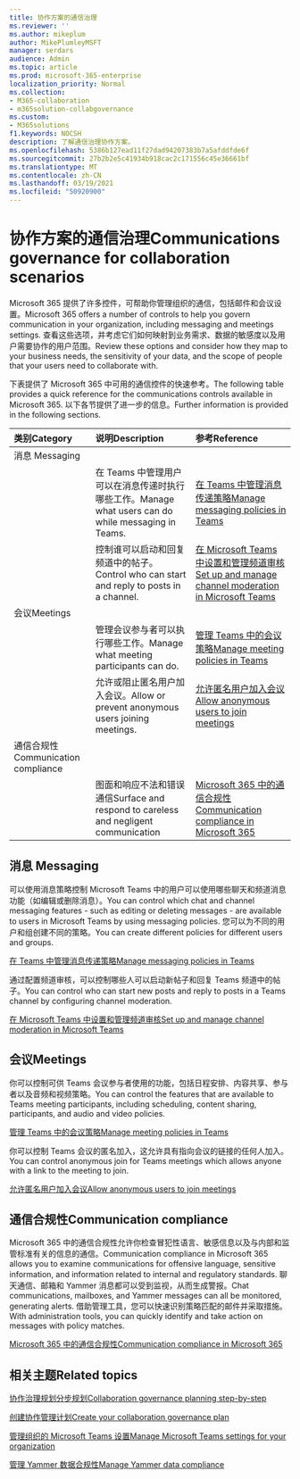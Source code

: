 ```yaml
---
title: 协作方案的通信治理
ms.reviewer: ''
ms.author: mikeplum
author: MikePlumleyMSFT
manager: serdars
audience: Admin
ms.topic: article
ms.prod: microsoft-365-enterprise
localization_priority: Normal
ms.collection:
- M365-collaboration
- m365solution-collabgovernance
ms.custom:
- M365solutions
f1.keywords: NOCSH
description: 了解通信治理协作方案。
ms.openlocfilehash: 5386b127ead11f27dad94207383b7a5afddfde6f
ms.sourcegitcommit: 27b2b2e5c41934b918cac2c171556c45e36661bf
ms.translationtype: MT
ms.contentlocale: zh-CN
ms.lasthandoff: 03/19/2021
ms.locfileid: "50920900"
---
```

# <a name="communications-governance-for-collaboration-scenarios"></a><span data-ttu-id="06429-103">协作方案的通信治理</span><span class="sxs-lookup"><span data-stu-id="06429-103">Communications governance for collaboration scenarios</span></span>

<span data-ttu-id="06429-104">Microsoft 365 提供了许多控件，可帮助你管理组织的通信，包括邮件和会议设置。</span><span class="sxs-lookup"><span data-stu-id="06429-104">Microsoft 365 offers a number of controls to help you govern communication in your organization, including messaging and meetings settings.</span></span> <span data-ttu-id="06429-105">查看这些选项，并考虑它们如何映射到业务需求、数据的敏感度以及用户需要协作的用户范围。</span><span class="sxs-lookup"><span data-stu-id="06429-105">Review these options and consider how they map to your business needs, the sensitivity of your data, and the scope of people that your users need to collaborate with.</span></span>

<span data-ttu-id="06429-106">下表提供了 Microsoft 365 中可用的通信控件的快速参考。</span><span class="sxs-lookup"><span data-stu-id="06429-106">The following table provides a quick reference for the communications controls available in Microsoft 365.</span></span> <span data-ttu-id="06429-107">以下各节提供了进一步的信息。</span><span class="sxs-lookup"><span data-stu-id="06429-107">Further information is provided in the following sections.</span></span>

|<span data-ttu-id="06429-108">类别</span><span class="sxs-lookup"><span data-stu-id="06429-108">Category</span></span>|<span data-ttu-id="06429-109">说明</span><span class="sxs-lookup"><span data-stu-id="06429-109">Description</span></span>|<span data-ttu-id="06429-110">参考</span><span class="sxs-lookup"><span data-stu-id="06429-110">Reference</span></span>|
|:-------|:----------|:--------|
|<span data-ttu-id="06429-111">消息 </span><span class="sxs-lookup"><span data-stu-id="06429-111">Messaging</span></span>|||
||<span data-ttu-id="06429-112">在 Teams 中管理用户可以在消息传递时执行哪些工作。</span><span class="sxs-lookup"><span data-stu-id="06429-112">Manage what users can do while messaging in Teams.</span></span>|[<span data-ttu-id="06429-113">在 Teams 中管理消息传递策略</span><span class="sxs-lookup"><span data-stu-id="06429-113">Manage messaging policies in Teams</span></span>](/microsoftteams/messaging-policies-in-teams)|
||<span data-ttu-id="06429-114">控制谁可以启动和回复频道中的帖子。</span><span class="sxs-lookup"><span data-stu-id="06429-114">Control who can start and reply to posts in a channel.</span></span>|[<span data-ttu-id="06429-115">在 Microsoft Teams 中设置和管理频道审核</span><span class="sxs-lookup"><span data-stu-id="06429-115">Set up and manage channel moderation in Microsoft Teams</span></span>](/microsoftteams/manage-channel-moderation-in-teams)|
|<span data-ttu-id="06429-116">会议</span><span class="sxs-lookup"><span data-stu-id="06429-116">Meetings</span></span>|||
||<span data-ttu-id="06429-117">管理会议参与者可以执行哪些工作。</span><span class="sxs-lookup"><span data-stu-id="06429-117">Manage what meeting participants can do.</span></span>|[<span data-ttu-id="06429-118">管理 Teams 中的会议策略</span><span class="sxs-lookup"><span data-stu-id="06429-118">Manage meeting policies in Teams</span></span>](/microsoftteams/meeting-policies-in-teams)|
||<span data-ttu-id="06429-119">允许或阻止匿名用户加入会议。</span><span class="sxs-lookup"><span data-stu-id="06429-119">Allow or prevent anonymous users joining meetings.</span></span>|[<span data-ttu-id="06429-120">允许匿名用户加入会议</span><span class="sxs-lookup"><span data-stu-id="06429-120">Allow anonymous users to join meetings</span></span>](/microsoftteams/meeting-settings-in-teams#allow-anonymous-users-to-join-meetings)|
|<span data-ttu-id="06429-121">通信合规性</span><span class="sxs-lookup"><span data-stu-id="06429-121">Communication compliance</span></span>|||
||<span data-ttu-id="06429-122">图面和响应不法和错误通信</span><span class="sxs-lookup"><span data-stu-id="06429-122">Surface and respond to careless and negligent communication</span></span>|[<span data-ttu-id="06429-123">Microsoft 365 中的通信合规性</span><span class="sxs-lookup"><span data-stu-id="06429-123">Communication compliance in Microsoft 365</span></span>](../compliance/communication-compliance.md)|

## <a name="messaging"></a><span data-ttu-id="06429-124">消息 </span><span class="sxs-lookup"><span data-stu-id="06429-124">Messaging</span></span>

<span data-ttu-id="06429-125">可以使用消息策略控制 Microsoft Teams 中的用户可以使用哪些聊天和频道消息功能（如编辑或删除消息）。</span><span class="sxs-lookup"><span data-stu-id="06429-125">You can control which chat and channel messaging features - such as editing or deleting messages - are available to users in Microsoft Teams by using messaging policies.</span></span> <span data-ttu-id="06429-126">您可以为不同的用户和组创建不同的策略。</span><span class="sxs-lookup"><span data-stu-id="06429-126">You can create different policies for different users and groups.</span></span>

[<span data-ttu-id="06429-127">在 Teams 中管理消息传递策略</span><span class="sxs-lookup"><span data-stu-id="06429-127">Manage messaging policies in Teams</span></span>](/microsoftteams/messaging-policies-in-teams)

<span data-ttu-id="06429-128">通过配置频道审核，可以控制哪些人可以启动新帖子和回复 Teams 频道中的帖子。</span><span class="sxs-lookup"><span data-stu-id="06429-128">You can control who can start new posts and reply to posts in a Teams channel by configuring channel moderation.</span></span>

[<span data-ttu-id="06429-129">在 Microsoft Teams 中设置和管理频道审核</span><span class="sxs-lookup"><span data-stu-id="06429-129">Set up and manage channel moderation in Microsoft Teams</span></span>](/microsoftteams/manage-channel-moderation-in-teams)

## <a name="meetings"></a><span data-ttu-id="06429-130">会议</span><span class="sxs-lookup"><span data-stu-id="06429-130">Meetings</span></span>

<span data-ttu-id="06429-131">你可以控制可供 Teams 会议参与者使用的功能，包括日程安排、内容共享、参与者以及音频和视频策略。</span><span class="sxs-lookup"><span data-stu-id="06429-131">You can control the features that are available to Teams meeting participants, including scheduling, content sharing, participants, and audio and video policies.</span></span>

[<span data-ttu-id="06429-132">管理 Teams 中的会议策略</span><span class="sxs-lookup"><span data-stu-id="06429-132">Manage meeting policies in Teams</span></span>](/microsoftteams/meeting-policies-in-teams)

<span data-ttu-id="06429-133">你可以控制 Teams 会议的匿名加入，这允许具有指向会议的链接的任何人加入。</span><span class="sxs-lookup"><span data-stu-id="06429-133">You can control anonymous join for Teams meetings which allows anyone with a link to the meeting to join.</span></span>

[<span data-ttu-id="06429-134">允许匿名用户加入会议</span><span class="sxs-lookup"><span data-stu-id="06429-134">Allow anonymous users to join meetings</span></span>](/microsoftteams/meeting-settings-in-teams#allow-anonymous-users-to-join-meetings)


## <a name="communication-compliance"></a><span data-ttu-id="06429-135">通信合规性</span><span class="sxs-lookup"><span data-stu-id="06429-135">Communication compliance</span></span>

<span data-ttu-id="06429-136">Microsoft 365 中的通信合规性允许你检查冒犯性语言、敏感信息以及与内部和监管标准有关的信息的通信。</span><span class="sxs-lookup"><span data-stu-id="06429-136">Communication compliance in Microsoft 365 allows you to examine communications for offensive language, sensitive information, and information related to internal and regulatory standards.</span></span> <span data-ttu-id="06429-137">聊天通信、邮箱和 Yammer 消息都可以受到监视，从而生成警报。</span><span class="sxs-lookup"><span data-stu-id="06429-137">Chat communications, mailboxes, and Yammer messages can all be monitored, generating alerts.</span></span> <span data-ttu-id="06429-138">借助管理工具，您可以快速识别策略匹配的邮件并采取措施。</span><span class="sxs-lookup"><span data-stu-id="06429-138">With administration tools, you can quickly identify and take action on messages with policy matches.</span></span>

[<span data-ttu-id="06429-139">Microsoft 365 中的通信合规性</span><span class="sxs-lookup"><span data-stu-id="06429-139">Communication compliance in Microsoft 365</span></span>](../compliance/communication-compliance.md)

## <a name="related-topics"></a><span data-ttu-id="06429-140">相关主题</span><span class="sxs-lookup"><span data-stu-id="06429-140">Related topics</span></span>

[<span data-ttu-id="06429-141">协作治理规划分步规划</span><span class="sxs-lookup"><span data-stu-id="06429-141">Collaboration governance planning step-by-step</span></span>](collaboration-governance-overview.md#collaboration-governance-planning-step-by-step)

[<span data-ttu-id="06429-142">创建协作管理计划</span><span class="sxs-lookup"><span data-stu-id="06429-142">Create your collaboration governance plan</span></span>](collaboration-governance-first.md)

[<span data-ttu-id="06429-143">管理组织的 Microsoft Teams 设置</span><span class="sxs-lookup"><span data-stu-id="06429-143">Manage Microsoft Teams settings for your organization</span></span>](/microsoftteams/enable-features-office-365)

[<span data-ttu-id="06429-144">管理 Yammer 数据合规性</span><span class="sxs-lookup"><span data-stu-id="06429-144">Manage Yammer data compliance</span></span>](/yammer/manage-security-and-compliance/manage-data-compliance)